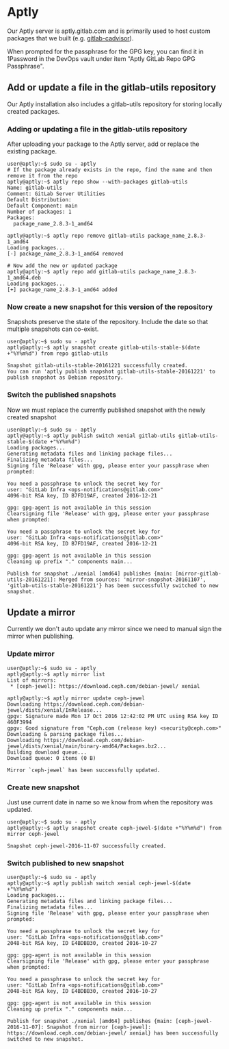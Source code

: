 # Aptly

Our Aptly server is aptly.gitlab.com and is primarily used to host custom packages that we built (e.g. [gitlab-cadvisor][cadvisor]).

When prompted for the passphrase for the GPG key, you can find it in 1Password in the DevOps vault under item "Aptly GitLab Repo GPG Passphrase".

## Add or update a file in the gitlab-utils repository

Our Aptly installation also includes a gitlab-utils repository for storing locally created packages.

### Adding or updating a file in the gitlab-utils repository

After uploading your package to the Aptly server, add or replace the existing package.

```
user@aptly:~$ sudo su - aptly
# If the package already exists in the repo, find the name and then remove it from the repo
aptly@aptly:~$ aptly repo show --with-packages gitlab-utils
Name: gitlab-utils
Comment: GitLab Server Utilities
Default Distribution:
Default Component: main
Number of packages: 1
Packages:
  package_name_2.8.3-1_amd64

aptly@aptly:~$ aptly repo remove gitlab-utils package_name_2.8.3-1_amd64
Loading packages...
[-] package_name_2.8.3-1_amd64 removed

# Now add the new or updated package
aptly@aptly:~$ aptly repo add gitlab-utils package_name_2.8.3-1_amd64.deb
Loading packages...
[+] package_name_2.8.3-1_amd64 added

```

### Now create a new snapshot for this version of the repository
Snapshots preserve the state of the repository. Include the date so that multiple snapshots can co-exist.

```
user@aptly:~$ sudo su - aptly
aptly@aptly:~$ aptly snapshot create gitlab-utils-stable-$(date +"%Y%m%d") from repo gitlab-utils

Snapshot gitlab-utils-stable-20161221 successfully created.
You can run 'aptly publish snapshot gitlab-utils-stable-20161221' to publish snapshot as Debian repository.
```

### Switch the published snapshots
Now we must replace the currently published snapshot with the newly created snapshot

```
user@aptly:~$ sudo su - aptly
aptly@aptly:~$ aptly publish switch xenial gitlab-utils gitlab-utils-stable-$(date +"%Y%m%d")
Loading packages...
Generating metadata files and linking package files...
Finalizing metadata files...
Signing file 'Release' with gpg, please enter your passphrase when prompted:

You need a passphrase to unlock the secret key for
user: "GitLab Infra <ops-notifications@gitlab.com>"
4096-bit RSA key, ID B7FD19AF, created 2016-12-21

gpg: gpg-agent is not available in this session
Clearsigning file 'Release' with gpg, please enter your passphrase when prompted:

You need a passphrase to unlock the secret key for
user: "GitLab Infra <ops-notifications@gitlab.com>"
4096-bit RSA key, ID B7FD19AF, created 2016-12-21

gpg: gpg-agent is not available in this session
Cleaning up prefix "." components main...

Publish for snapshot ./xenial [amd64] publishes {main: [mirror-gitlab-utils-20161221]: Merged from sources: 'mirror-snapshot-20161107', 'gitlab-utils-stable-20161221'} has been successfully switched to new snapshot.

```

## Update a mirror

Currently we don't auto update any mirror since we need to manual sign the mirror when publishing.

### Update mirror

```
user@aptly:~$ sudo su - aptly
aptly@aptly:~$ aptly mirror list
List of mirrors:
 * [ceph-jewel]: https://download.ceph.com/debian-jewel/ xenial

aptly@aptly:~$ aptly mirror update ceph-jewel
Downloading https://download.ceph.com/debian-jewel/dists/xenial/InRelease...
gpgv: Signature made Mon 17 Oct 2016 12:42:02 PM UTC using RSA key ID 460F3994
gpgv: Good signature from "Ceph.com (release key) <security@ceph.com>"
Downloading & parsing package files...
Downloading https://download.ceph.com/debian-jewel/dists/xenial/main/binary-amd64/Packages.bz2...
Building download queue...
Download queue: 0 items (0 B)

Mirror `ceph-jewel` has been successfully updated.
```

### Create new snapshot

Just use current date in name so we know from when the repository was updated.

```
user@aptly:~$ sudo su - aptly
aptly@aptly:~$ aptly snapshot create ceph-jewel-$(date +"%Y%m%d") from mirror ceph-jewel

Snapshot ceph-jewel-2016-11-07 successfully created.
```

### Switch published to new snapshot

```
user@aptly:~$ sudo su - aptly
aptly@aptly:~$ aptly publish switch xenial ceph-jewel-$(date +"%Y%m%d")
Loading packages...
Generating metadata files and linking package files...
Finalizing metadata files...
Signing file 'Release' with gpg, please enter your passphrase when prompted:

You need a passphrase to unlock the secret key for
user: "GitLab Infra <ops-notifications@gitlab.com>"
2048-bit RSA key, ID E4BDBB30, created 2016-10-27

gpg: gpg-agent is not available in this session
Clearsigning file 'Release' with gpg, please enter your passphrase when prompted:

You need a passphrase to unlock the secret key for
user: "GitLab Infra <ops-notifications@gitlab.com>"
2048-bit RSA key, ID E4BDBB30, created 2016-10-27

gpg: gpg-agent is not available in this session
Cleaning up prefix "." components main...

Publish for snapshot ./xenial [amd64] publishes {main: [ceph-jewel-2016-11-07]: Snapshot from mirror [ceph-jewel]: https://download.ceph.com/debian-jewel/ xenial} has been successfully switched to new snapshot.
```


[cadvisor]: https://gitlab.com/gitlab-pkg/gitlab-cadvisor/
